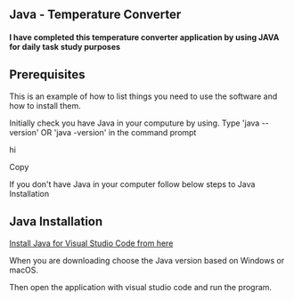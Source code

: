 
<h2>Java - Temperature Converter</h2>

<h4>I have completed this temperature converter application by using JAVA for daily task study purposes</h4>

<h2>Prerequisites</h2>
<p>This is an example of how to list things you need to use the software and how to install them.</p>
<p>Initially check you have Java in your computure by using. Type 'java --version' OR 'java -version' in the command prompt</p>
<clibboard-copy>hi</clibboard-copy>

<clipboard-copy value="src/index.js">Copy</clipboard-copy>

<p>If you don't have Java in your computer follow below steps to Java Installation</p>

<h2> Java Installation</h2>
<a href ="https://code.visualstudio.com/docs/languages/java"> Install Java for Visual Studio Code from here</a>
<p> When you are downloading choose the Java version based on Windows or macOS. </p>
<p> Then open the application with visual studio code and run the program. </p>


